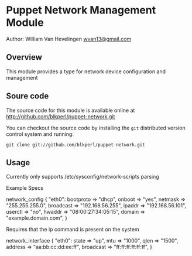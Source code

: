 Puppet Network Management Module
================================

Author: William Van Hevelingen <wvan13@gmail.com>

Overview
--------

This module provides a type for network device configuration and management

Soure code
----------

The source code for this module is available online at
http://github.com/blkperl/puppet-network.git

You can checkout the source code by installing the `git` distributed version
control system and running:

    git clone git://github.com/blkperl/puppet-network.git

Usage
-----

Currently only supports /etc/sysconfig/network-scripts parsing

Example Specs

network_config { "eth0":
    bootproto     => "dhcp",
    onboot        => "yes",
    netmask       => "255.255.255.0",
    broadcast     => "192.168.56.255",
    ipaddr        => "192.168.56.101",
    userctl       => "no",
    hwaddr        => "08:00:27:34:05:15",
    domain        => "example.domain.com",
}

Requires that the ip command is present on the system

  network_interface { "eth0":
    state     => "up",
    mtu       => "1000",
    qlen      => "1500",
    address   => "aa:bb:cc:dd:ee:ff",
    broadcast => "ff:ff:ff:ff:ff:ff",
}

